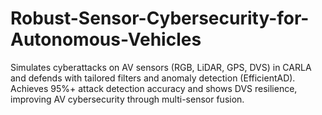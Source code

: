 # Robust-Sensor-Cybersecurity-for-Autonomous-Vehicles
Simulates cyberattacks on AV sensors (RGB, LiDAR, GPS, DVS) in CARLA and defends with tailored filters and anomaly detection (EfficientAD). Achieves 95%+ attack detection accuracy and shows DVS resilience, improving AV cybersecurity through multi-sensor fusion.
